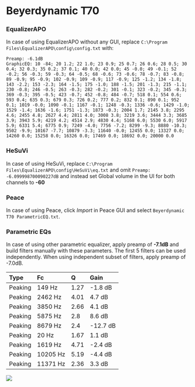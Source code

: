 # Beyerdynamic T70

### EqualizerAPO
In case of using EqualizerAPO without any GUI, replace `C:\Program Files\EqualizerAPO\config\config.txt`
with:
```
Preamp: -6.1dB
GraphicEQ: 10 -84; 20 1.2; 22 1.0; 23 0.9; 25 0.7; 26 0.6; 28 0.5; 30 0.4; 32 0.3; 35 0.2; 37 0.1; 40 0.0; 42 0.0; 45 -0.0; 49 -0.1; 52 -0.2; 56 -0.3; 59 -0.3; 64 -0.5; 68 -0.6; 73 -0.6; 78 -0.7; 83 -0.8; 89 -0.9; 95 -0.9; 102 -0.9; 109 -0.9; 117 -0.9; 125 -1.2; 134 -1.8; 143 -2.2; 153 -2.3; 164 -1.5; 175 -1.0; 188 -1.5; 201 -1.3; 215 -1.1; 230 -0.8; 246 -0.5; 263 -0.3; 282 -0.2; 301 -0.1; 323 -0.2; 345 -0.3; 369 -0.3; 395 -0.5; 423 -0.7; 452 -0.8; 484 -0.7; 518 0.1; 554 0.6; 593 0.4; 635 0.3; 679 0.3; 726 0.2; 777 0.2; 832 0.1; 890 0.1; 952 0.1; 1019 -0.0; 1090 -0.1; 1167 -0.1; 1248 -0.3; 1336 -0.6; 1429 -1.0; 1529 -1.4; 1636 -1.6; 1751 -1.3; 1873 -0.3; 2004 1.7; 2145 3.8; 2295 4.6; 2455 4.8; 2627 4.4; 2811 4.0; 3008 3.8; 3219 3.6; 3444 3.3; 3685 3.9; 3943 5.9; 4219 4.2; 4514 2.9; 4830 4.4; 5168 6.0; 5530 6.0; 5917 5.9; 6331 5.4; 6775 0.9; 7249 -4.0; 7756 -7.2; 8299 -9.3; 8880 -10.3; 9502 -9.9; 10167 -7.7; 10879 -3.3; 11640 -0.0; 12455 0.0; 13327 0.0; 14260 0.0; 15258 0.0; 16326 0.0; 17469 0.0; 18692 0.0; 20000 0.0
```

### HeSuVi
In case of using HeSuVi, replace `C:\Program Files\EqualizerAPO\config\HeSuVi\eq.txt` and omit `Preamp:
-6.099998700090227dB` and instead set Global volume in the UI for both channels to **-60**

### Peace
In case of using Peace, click *Import* in Peace GUI and select `Beyerdynamic T70 ParametricEQ.txt`.

### Parametric EQs
In case of using other parametric equalizer, apply preamp of **-7.1dB** and build filters manually
with these parameters. The first 5 filters can be used independently.
When using independent subset of filters, apply preamp of -7.0dB.

| Type    | Fc       |    Q | Gain     |
|:--------|:---------|:-----|:---------|
| Peaking | 149 Hz   | 1.27 | -1.8 dB  |
| Peaking | 2462 Hz  | 4.01 | 4.7 dB   |
| Peaking | 3850 Hz  | 2.66 | 4.1 dB   |
| Peaking | 5875 Hz  | 2.8  | 8.6 dB   |
| Peaking | 8679 Hz  | 2.4  | -12.7 dB |
| Peaking | 20 Hz    | 1.67 | 1.1 dB   |
| Peaking | 1619 Hz  | 4.71 | -2.4 dB  |
| Peaking | 10205 Hz | 5.19 | -4.4 dB  |
| Peaking | 11371 Hz | 2.36 | 3.3 dB   |

![](https://raw.githubusercontent.com/jaakkopasanen/AutoEq/master/results/headphonecom/sbaf-serious/Beyerdynamic%20T70/Beyerdynamic%20T70.png)
